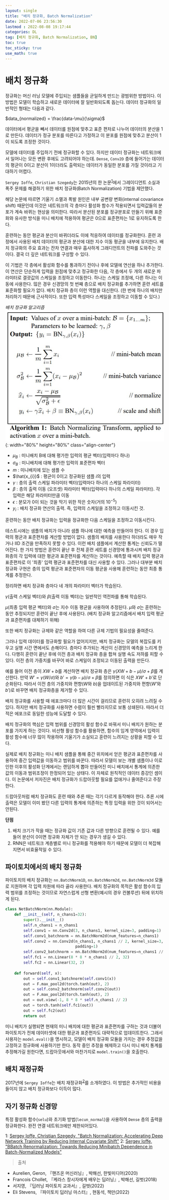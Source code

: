 ```yaml
---
layout: single
title: "배치 정규화, Batch Normalization"
date: 2022-07-06 23:56:30
lastmod : 2022-08-08 19:17:44
categories: DL
tag: [배치 정규화, Batch Normalization, BN]
toc: true
toc_sticky: true
use_math: true
---
```


# 배치 정규화
정규화는 머신 러닝 모델에 주입되는 샘플들을 균일하게 만드는 광범위한 방법이다. 이 방법은 모델이 학습하고 새로운 데이터에 잘 일반화되도록 돕는다. 데이터 정규화의 일반적인 형태는 다음과 같다.

$data_{normalized} = \frac{data-\mu}{\sigma}$

데이터에서 평균을 빼서 데이터를 원점에 맞추고 표준 편차로 나누어 데이터의 분산을 1로 만든다. 데이터가 정규 분포를 따른다고 가정하고 이 분포를 원점에 맞추고 분산이 1이 되도록 조정한 것이다.

모델에 데이터를 주입하기 전에 정규화할 수 있다. 하지만 데이터 정규화는 네트워크에서 일어나는 모든 변환 후에도 고려되어야 하는데. `Dense`, `Conv2D` 층에 들어가는 데이터의 평균이 0이고 분산이 1이더라도 출력되는 데이터가 동일한 분포를 가질 것이라고 기대하기 어렵다.

`Sergey Ioffe`, `Christian Szegedy`는 2015년의 한 논문<sup>[1](#footnote_1)</sup>에서 그레이디언트 소실과 폭주 문제를 해결하기 위한 배치 정규화(Batch Normalization) 기법을 제안했다.

해당 논문에 따르면 기울기 소멸과 폭발 원인은 내부 공변량 변화(internal covariance shift) 때문인데 이것은 네트워크의 각 층마다 활성화 함수가 적용되면서 입력값들의 분포가 계속 바뀌는 현상을 의미한다. 따라서 분산된 분포를 정규분포로 만들기 위해 표준화와 유사한 방식을 미니 배치에 적용하여 평균은 0으로 표준편차는 1로 유지하도록 한다.

훈련하는 동안 평균과 분산이 바뀌더라도 이에 적응하여 데이터를 정규화한다. 훈련 과정에서 사용된 배치 데이터의 평균과 분산에 대한 지수 이동 평균을 내부에 유지한다. 배치 정규화의 주요 효과는 잔차 연결과 매우 흡사하게 그래디언트의 전파를 도와주는 것이다. 결국 더 깊은 네트워크를 구성할 수 있다.

이 기법은 각 층에서 활성화 함수를 통과하기 전이나 후에 모델에 연산을 하나 추가한다. 이 연산은 단순하게 입력을 원점에 맞추고 정규화한 다음, 각 층에서 두 개의 새로운 파라미터로 결괏값의 스케일을 조정하고 이동한다. 하나는 스케일 조정에, 다른 하나는 이동에 사용한다. 많은 경우 신경망의 첫 번째 층으로 배치 정규화를 추가하면 훈련 세트를 표준화할 필요가 없다. 배치 정규화 층이 이런 역할을 대신한다. (한 번에 하나의 배치만 처리하기 때문에 근사적이다. 또한 입력 특성마다 스케일을 조정하고 이동할 수 있다.)

*배치 정규화 알고리즘*
![bn_algorithm](../../../assets/images/ai/bn_algorithm.jpg){: width="80%" height="80%" class="align-center"}

 - $\mu_{B}$ : 미니배치 B에 대해 평가한 입력의 평균 벡터(입력마다 하나)
 - $\sigma_{B}$ : 미니배치에 대해 평가한 입력의 표준편차 벡터
 - $m$ : 미니배치에 있는 샘플 수
 - $\hat{x_{i}}$ : 평균이 0이고 정규화된 샘플 $i$의 입력
 - $\gamma$ : 층의 출력 스케일 파라미터 벡터(입력마다 하나의 스케일 파라미터)
 - $\beta$ : 층의 출력 이동 (오프셋) 파라미터 벡터(입력마다 하나의 스케일 파라미터). 각 입력은 해당 파라미터만큼 이동
 - $\epsilon$ : 분모가 0이 되는 것을 막기 위한 작은 숫자(거의 $10^{-5}$)
 - $y_{i}$ : 배치 정규화 연산의 출력. 즉, 입력의 스케일을 조정하고 이동시킨 것. 

훈련하는 동안 배치 정규화는 입력을 정규화한 다음 스케일을 조정하고 이동시킨다.

테스트시에는 샘플의 배치가 아니라 샘플 하나에 대한 예측을 만들어야 한다. 이 경우 입력의 평균과 표준편차를 계산할 방법이 없다. 샘플의 배치를 사용한다 하더라도 매우 작거나 IID 조건을 만족하지 못할 수 있다. 이런 배치 샘플에서 계산한 통계는 신뢰도가 떨어진다. 한 가지 방법은 훈련이 끝난 후 전체 훈련 세트를 신경망에 통과시켜 배치 정규화층의 각 입력에 대한 평균과 표준편차를 계산하는 것이다. 예측할 때 배치 입력 평균과 표준편차로 이 '최종' 입력 평균과 표준편차를 대신 사용할 수 있다. 그러나 대부분 배치 정규화 구현은 층의 입력 평균과 표준편차의 이동 평균을 사용해 훈련하는 동안 최종 통계를 추정한다. 

정리하면 배치 정규화 층마다 네 개의 파라미터 벡터가 학습된다. 

$\gamma$(출력 스케일 벡터)와 $\beta$(출력 이동 벡터)는 일반적인 역전파를 통해 학습된다. 

$\mu$(최종 입력 평균 벡터)와 $\sigma$는 지수 이동 평균을 사용하여 추정된다. $\mu$와 $\sigma$는 훈련하는 동안 추정되지만 훈련이 끝난 후에 사용된다. (배치 정규화 알고리즘에서 배치 입력 평균과 표준편차를 대체하기 위해)

또한 배치 정규화는 규제와 같은 역할을 하여 다른 규제 기법의 필요성을 줄여준다.

그러나 입력 데이터를 정규화할 필요가 없어지지만, 배치 정규화는 모델의 복잡도를 키우고 실행 시간 면에서도 손해이다. 층마다 추가되는 계산이 신경망의 예측을 느리게 한다. 다행히 훈련이 끝난 후에 이전 층과 배치 정규화 층을 합쳐 실행 속도 저하를 피할 수 있다. 이전 층의 가중치를 바꾸어 바로 스케일이 조정되고 이동된 출력을 만든다.

예를 들어 이전 층이 $XW+b$를 계산하면 배치 정규화 층은 $\gamma (XW+b-\mu)/\sigma+\beta$를 계산한다. 만약 $W'=\gamma (W/\sigma)$와 $b'=\gamma (b-\mu)/\sigma+\beta$를 정의하면 이 식은 $XW'+b'$로 단순화된다. 따라서 이전 층의 가중치와 편향($W$와 $b$)을 업데이트된 가중치와 편향($W'$와 $b'$)로 바꾸면 배치 정규화층을 제거할 수 있다.

배치 정규화를 사용할 때 에포크마다 더 많은 시간이 걸리므로 훈련히 오히려 느려질 수 있다. 하지만 배치 정규화를 사용하면 수렴이 훨씬 빨라지므로 보통 상쇄된다. 따라서 더 적은 에포크로 동일한 성능에 도달할 수 있다. 

배치 정규화의 핵심은 입력 범위를 신경망의 활성 함수로 바꿔서 미니 배치가 원하는 분포를 가지게 하는 것이다. 비선형 활성 함수를 활용하면, 함수의 임계 영역에서 입력이 활성 함수에 너무 많이 작용하여 기울기가 소실되고 훈련이 느려지는 상황을 피할 수 있다. 

실제로 배치 정규화는 미니 배치 샘플을 통해 중간 위치에서 얻은 평균과 표준편차를 사용하여 중간 입력값을 이동하고 범위를 바꾼다. 따라서 모델이 보는 개별 샘플이나 이로 인한 이후의 활성화 단계에서는 랜덤하게 뽑아 만들어진 미니 배치에서 통계에 의존한 값의 이동과 범위조정이 한정되어 있는 상태다. 이 자체로 원칙적인 데이터 증강인 셈이다. 이 논문에서 저자진은 배치 정규화가 드랍아웃할 필요를 없애거나 줄여준다고 주장한다. 

드랍아웃처럼 배치 정규화도 훈련 때와 추론 때는 각기 다르게 동작해야 한다. 추론 시에 출력은 모델이 이미 봤던 다른 입력의 통계에 의존하는 특정 입력을 위한 것이 되어서는 안된다. 



**단점**
1. 배치 크기가 작을 때는 정규화 값이 기존 값과 다른 방향으로 훈련될 수 있다. 예를 들어 분산이 0이면 정규화 자체가 안 되는 경우가 생길 수 있다.
2. RNN은 네트워크 계층별로 미니 정규화를 적용해야 하기 때문에 모델이 더 복잡해지면서 비효율적일 수 있다.

## 파이토치에서의 배치 정규화

파이토치의 배치 정규화는 `nn.BatchNorm1D`, `nn.BatchNorm2d`, `nn.BatchNorm3d` 모듈로 지원하며 각 입력 차원에 따라 골라 사용한다. 배치 정규화의 목적은 활성 함수의 입력 범위를 조정하는 것이므로 자연스럽게 선형 변환(예시의 경우 컨볼루션) 뒤에 위치하게 된다.

```python
class NetBatchNorm(nn.Module):
    def __init__(self, n_chans1=32):
        super().__init__()
        self.n_chans1 = n_chans1
        self.conv1 = nn.Conv2d(3, n_chans1, kernel_size=3, padding=1)
        self.conv1_batchnorm = nn.BatchNorm2d(num_features=n_chans1)
        self.conv2 = nn.Conv2d(n_chans1, n_chans1 // 2, kernel_size=3, 
                               padding=1)
        self.conv2_batchnorm = nn.BatchNorm2d(num_features=n_chans1 // 2)
        self.fc1 = nn.Linear(8 * 8 * n_chans1 // 2, 32)
        self.fc2 = nn.Linear(32, 2)
        
    def forward(self, x):
        out = self.conv1_batchnorm(self.conv1(x))
        out = F.max_pool2d(torch.tanh(out), 2)
        out = self.conv2_batchnorm(self.conv2(out))
        out = F.max_pool2d(torch.tanh(out), 2)
        out = out.view(-1, 8 * 8 * self.n_chans1 // 2)
        out = torch.tanh(self.fc1(out))
        out = self.fc2(out)
        return out
```

미니 배치가 실행되면 현재의 미니 배치에 대한 평균과 표준편차를 구하는 것과 더불어 파이토치가 전체 데이터셋에 대한 평균과 표준편차도 대략적으로 업데이트한다. 그래서 사용자는 `model.eval()`을 명시하고, 모델이 배치 정규화 모듈을 가지는 경우 추정값을 고정하고 정규화에 사용하기만 한다. 동작 중인 추정을 해제하고 다시 미니 배치 통계를 추정해가길 원한다면, 드랍아웃에서와 마찬가지로 `model.train()`을 호출한다.

## 배치 재정규화
2017년에 `Sergey Ioffe`는 배치 재정규화<sup>[2](#footnote_2)</sup>를 소개하였다. 이 방법은 추가적인 비용을 들이지 않고 배치 정규화보다 이득이 많다.

## 자기 정규화 신경망
특정 활성화 함수(`selu`)와 초기화 방법(`lecun_normal`)을 사용하여 `Dense` 층의 출력을 정규화한다. 완전 연결 네트워크에만 제한되어있다.




























<a name="footnote_1">1</a>: [Sergey Ioffe, Christian Szegedy, "Batch Normalization: Accelerating Deep Network Training by Reducing Internal Covariate Shift"](https://arxiv.org/abs/1502.03167)
<a name="footnote_2">2</a>: [Sergey Ioffe, "BBatch Renormalization: Towards Reducing Minibatch Dependence in Batch-Normalized Models"](https://arxiv.org/abs/1702.03275)

> 출처
 - Aurelien, Geron, 『핸즈온 머신러닝』, 박해선, 한빛미디어(2020)
 - Francois Chollet, 『케라스 창시자에게 배우는 딥러닝』, 박해선, 길벗(2018)
 - 서지영, 『딥러닝 파이토치 교과서』, 길벗(2022)
 - Eli Stevens, 『파이토치 딥러닝 마스터』, 현동석, 책만(2022)